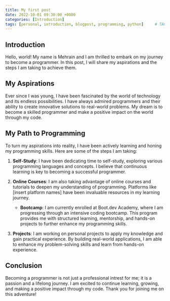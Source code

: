 ```yaml
---
title: My first post
date: 2022-10-01 09:30:00 +0000
categories: [Introduction]
tags: [personal, introduction, blogpost, programming, python]     # TAG names should always be lowercase
---
```


## Introduction

Hello, world! My name is Mehrain and I am thrilled to embark on my journey to become a programmer. In this post, I will share my aspirations and the steps I am taking to achieve them.

## My Aspirations

Ever since I was young, I have been fascinated by the world of technology and its endless possibilities. I have always admired programmers and their ability to create innovative solutions to real-world problems. My dream is to become a skilled programmer and make a positive impact on the world through my code.

## My Path to Programming

To turn my aspirations into reality, I have been actively learning and honing my programming skills. Here are some of the steps I am taking:

1. **Self-Study**: I have been dedicating time to self-study, exploring various programming languages and concepts. I believe that continuous learning is key to becoming a successful programmer.

2. **Online Courses**: I am also taking advantage of online courses and tutorials to deepen my understanding of programming. Platforms like [insert platform names] have been invaluable resources in my learning journey. 

    - **Bootcamp**: I am currently enrolled at Boot.dev Academy, where I am progressing through an intensive coding bootcamp. This program provides me with structured learning, mentorship, and hands-on projects to further enhance my programming skills.

3. **Projects**: I am working on personal projects to apply my knowledge and gain practical experience. By building real-world applications, I am able to enhance my problem-solving skills and learn from hands-on experience.

## Conclusion

Becoming a programmer is not just a professional intrest for me; it is a passion and a lifelong journey. I am excited to continue learning, growing, and making a positive impact through my code. Thank you for joining me on this adventure! 
